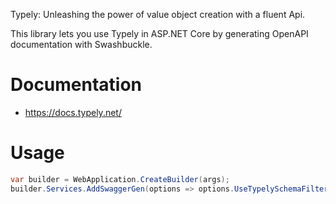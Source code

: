Typely: Unleashing the power of value object creation with a fluent Api.

This library lets you use Typely in ASP.NET Core by generating OpenAPI documentation with Swashbuckle.

# Documentation

- https://docs.typely.net/

# Usage
```csharp
var builder = WebApplication.CreateBuilder(args);
builder.Services.AddSwaggerGen(options => options.UseTypelySchemaFilter());
```